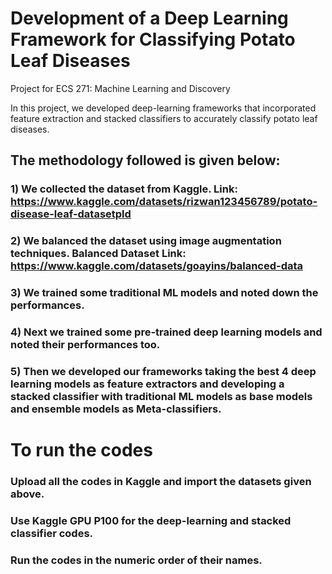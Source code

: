 # Development of a Deep Learning Framework for Classifying Potato Leaf Diseases
Project for ECS 271: Machine Learning and Discovery

In this project, we developed deep-learning frameworks that incorporated feature extraction and stacked classifiers to accurately classify potato leaf diseases. 

## The methodology followed is given below:
### 1) We collected the dataset from Kaggle. Link: https://www.kaggle.com/datasets/rizwan123456789/potato-disease-leaf-datasetpld
### 2) We balanced the dataset using image augmentation techniques. Balanced Dataset Link: https://www.kaggle.com/datasets/goayins/balanced-data
### 3) We trained some traditional ML models and noted down the performances.
### 4) Next we trained some pre-trained deep learning models and noted their performances too.
### 5) Then we developed our frameworks taking the best 4 deep learning models as feature extractors and developing a stacked classifier with traditional ML models as base models and ensemble models as Meta-classifiers.

# To run the codes
### Upload all the codes in Kaggle and import the datasets given above.
### Use Kaggle GPU P100 for the deep-learning and stacked classifier codes.
### Run the codes in the numeric order of their names.
